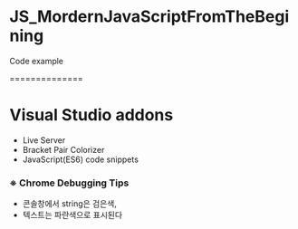 # JS_MordernJavaScriptFromTheBegining
Code example

==============
# Visual Studio addons
 - Live Server
 - Bracket Pair Colorizer
 - JavaScript(ES6) code snippets


### ※ Chrome Debugging Tips
 - 콘솔창에서 string은 검은색,
 - 텍스트는 파란색으로 표시된다

